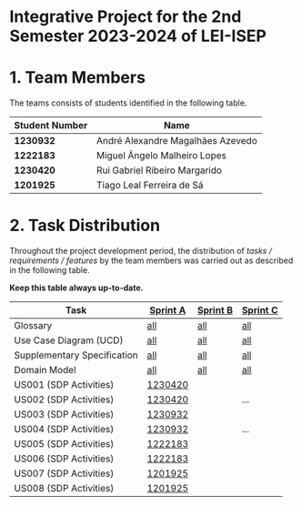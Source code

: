 # Integrative Project for the 2nd Semester 2023-2024 of LEI-ISEP

# 1. Team Members

The teams consists of students identified in the following table.

| Student Number | Name                              |
|----------------|-----------------------------------|
| **1230932**    | André Alexandre Magalhães Azevedo |
| **1222183**    | Miguel Ângelo Malheiro Lopes      |
| **1230420**    | Rui Gabriel Ribeiro Margarido     |
| **1201925**    | Tiago Leal Ferreira de Sá         |

# 2. Task Distribution ###

Throughout the project development period, the distribution of _tasks / requirements / features_ by the team members
was carried out as described in the following table.

**Keep this table always up-to-date.**

| Task                        | [Sprint A](sprintA/Readme.md)                                                              | [Sprint B](sprintB/Readme.md)                                                     | [Sprint C](sprintC/Readme.md)                                                              |
|-----------------------------|--------------------------------------------------------------------------------------------|-----------------------------------------------------------------------------------|--------------------------------------------------------------------------------------------|
| Glossary                    | [all](sprintA/global-artifacts/01.requirements-engineering/glossary.md)                    | [all](sprintB/global-artifacts/01.engineering-requirements/glossary.md)           | [all](sprintC/global-artifacts/01.engineering-requirements/glossary.md)                    |
| Use Case Diagram (UCD)      | [all](sprintA/global-artifacts/01.requirements-engineering/use-case-diagram.md)            | [all](sprintB/global-artifacts/01.engineering-requirements/use-case-diagram.md)   | [all](sprintC/global-artifacts/01.engineering-requirements/use-case-diagram.md)            |
| Supplementary Specification | [all](sprintA/global-artifacts/01.requirements-engineering/supplementary-specification.md) | [all](sprintB/global-artifacts/01.engineering-requirements/supplementary-specification.md) | [all](sprintC/global-artifacts/01.engineering-requirements/supplementary-specification.md) |
| Domain Model                | [all](sprintA/global-artifacts/02.analysis/analysis.md)                                    | [all](sprintB/global-artifacts/02.analysis/analysis.md)                           | [all](sprintC/global-artifacts/02.analysis/analysis.md)                                    |
| US001 (SDP Activities)      | [1230420](sprintA/us001/Readme.md)                                                         |                                                                                   |                                                                                            |
| US002 (SDP Activities)      | [1230420](sprintA/us002/Readme.md)                                                         |                                                                                   | ...                                                                                        |
| US003 (SDP Activities)      | [1230932](sprintA/US003/Readme.md)                                                         |                                                                                   |                                                                                            |
| US004 (SDP Activities)      | [1230932](sprintA/US004/Readme.md)                                                         | <br/>                                                                                  | ...                                                                                        |
| US005 (SDP Activities)      | [1222183](sprintA/US005/Readme.md)                                                         |                                                                                   |                                                                                            |
| US006 (SDP Activities)      | [1222183](sprintA/US006/Readme.md)                                                         |                                                                                   |                                                                                            |
| US007 (SDP Activities)      | [1201925](sprintA/US007/Readme.md)                                                         |                                                                                   |                                                                                            |
| US008 (SDP Activities)      | [1201925](sprintA/US008/Readme.md)                                                         |                                                                                   |                                                                                            |
